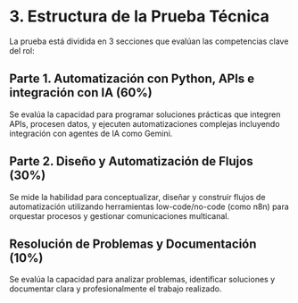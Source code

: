 # 3. Estructura de la Prueba Técnica

La prueba está dividida en 3 secciones que evalúan las competencias clave del rol:

## Parte 1. Automatización con Python, APIs e integración con IA (60%)
Se evalúa la capacidad para programar soluciones prácticas que integren APIs, procesen datos, y ejecuten automatizaciones complejas incluyendo integración con agentes de IA como Gemini.

## Parte 2. Diseño y Automatización de Flujos (30%)
Se mide la habilidad para conceptualizar, diseñar y construir flujos de automatización utilizando herramientas low-code/no-code (como n8n) para orquestar procesos y gestionar comunicaciones multicanal.

## Resolución de Problemas y Documentación (10%)
Se evalúa la capacidad para analizar problemas, identificar soluciones y documentar clara y profesionalmente el trabajo realizado.

